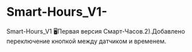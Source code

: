 # Smart-Hours_V1-
Smart-Hours_V1 🖥Первая версия Смарт-Часов.2).Добавлено переключение кнопкой между датчиком и временем.
